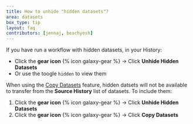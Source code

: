 ```yaml
---
title: How to unhide "hidden datasets"?
area: datasets
box_type: tip
layout: faq
contributors: [jennaj, beachyesh]
---
```


If you have run a workflow with hidden datasets, in your History:
- Click the **gear icon** {% icon galaxy-gear %} → Click **Unhide Hidden Datasets**
- Or use the toogle ``hidden`` to view them

When using the [Copy Datasets](https://training.galaxyproject.org/training-material/faqs/galaxy/histories_copy_dataset.html) feature, hidden datsets will not be available to transfer from the **Source History** list of datasets. To include them:
1. Click the **gear icon** {% icon galaxy-gear %} → Click **Unhide Hidden Datasets**
2. Click the **gear icon** {% icon galaxy-gear %} → Click **Copy Datasets** 
